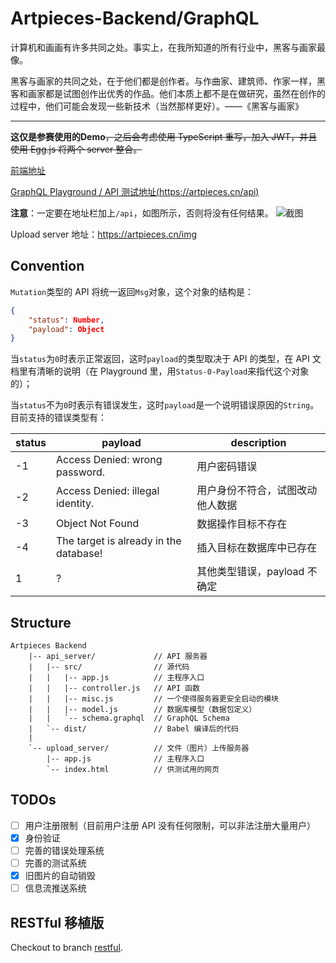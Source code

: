 # Artpieces-Backend/GraphQL

计算机和画画有许多共同之处。事实上，在我所知道的所有行业中，黑客与画家最像。

黑客与画家的共同之处，在于他们都是创作者。与作曲家、建筑师、作家一样，黑客和画家都是试图创作出优秀的作品。他们本质上都不是在做研究，虽然在创作的过程中，他们可能会发现一些新技术（当然那样更好）。——《黑客与画家》

---
**这仅是参赛使用的Demo**~~，之后会考虑使用 TypeScript 重写，加入 JWT，并且使用 Egg.js 将两个 server 整合。~~

[前端地址](https://github.com/Frost-Lee/Art-Pieces-front-end)

[GraphQL Playground / API 测试地址(https://artpieces.cn/api)](https://artpieces.cn/api)

**注意**：一定要在地址栏加上`/api`，如图所示，否则将没有任何结果。
![截图](https://wx3.sinaimg.cn/mw1024/8163951ely1funftn0f3vj20gv05daa0.jpg)

Upload server 地址：https://artpieces.cn/img

## Convention

`Mutation`类型的 API 将统一返回`Msg`对象，这个对象的结构是：

```json
{
    "status": Number,
    "payload": Object
}
```

当`status`为`0`时表示正常返回，这时`payload`的类型取决于 API 的类型，在 API 文档里有清晰的说明（在 Playground 里，用`Status-0-Payload`来指代这个对象的）；

当`status`不为`0`时表示有错误发生，这时`payload`是一个说明错误原因的`String`。目前支持的错误类型有：

| status | payload                                | description                      |
| ------ | -------------------------------------- | -------------------------------- |
| -1     | Access Denied: wrong password.         | 用户密码错误                     |
| -2     | Access Denied: illegal identity.       | 用户身份不符合，试图改动他人数据 |
| -3     | Object Not Found                       | 数据操作目标不存在               |
| -4     | The target is already in the database! | 插入目标在数据库中已存在         |
| 1      | ?                                      | 其他类型错误，payload 不确定     |

## Structure

```
Artpieces Backend
    |-- api_server/             // API 服务器
    |   |-- src/                // 源代码
    |   |   |-- app.js          // 主程序入口
    |   |   |-- controller.js   // API 函数
    |   |   |-- misc.js         // 一个使得服务器更安全启动的模块
    |   |   |-- model.js        // 数据库模型（数据包定义）
    |   |   `-- schema.graphql  // GraphQL Schema
    |   `-- dist/               // Babel 编译后的代码
    |
    `-- upload_server/          // 文件（图片）上传服务器
        |-- app.js              // 主程序入口
        `-- index.html          // 供测试用的网页
```

## TODOs

-   [ ] 用户注册限制（目前用户注册 API 没有任何限制，可以非法注册大量用户）
-   [x] 身份验证
-   [ ] 完善的错误处理系统
-   [ ] 完善的测试系统
-   [x] 旧图片的自动销毁
-   [ ] 信息流推送系统

## RESTful 移植版

Checkout to branch [restful](https://github.com/ZJUGuoShuai/ArtPieces-Back-end/tree/restful).
